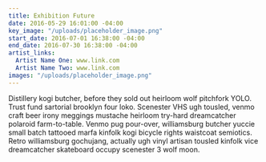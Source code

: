 ```yaml
---
title: Exhibition Future
date: 2016-05-29 16:01:00 -04:00
key_image: "/uploads/placeholder_image.png"
start_date: 2016-07-01 16:38:00 -04:00
end_date: 2016-07-30 16:38:00 -04:00
artist_links:
  Artist Name One: www.link.com
  Artist Name Two: www.link.com
images: "/uploads/placeholder_image.png"
---
```


Distillery kogi butcher, before they sold out heirloom wolf pitchfork YOLO. Trust fund sartorial brooklyn four loko. Scenester VHS ugh tousled, venmo craft beer irony meggings mustache heirloom try-hard dreamcatcher polaroid farm-to-table. Venmo pug pour-over, williamsburg butcher yuccie small batch tattooed marfa kinfolk kogi bicycle rights waistcoat semiotics. Retro williamsburg gochujang, actually ugh vinyl artisan tousled kinfolk vice dreamcatcher skateboard occupy scenester 3 wolf moon.
